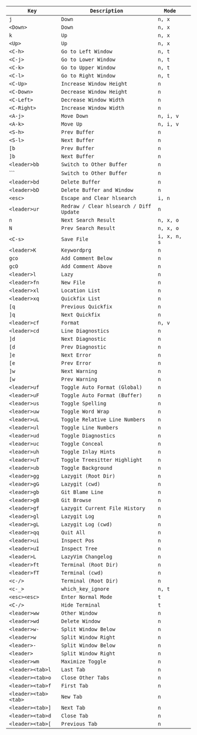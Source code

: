 
| `Key`                | `Description`                           | `Mode`       |     |
| -------------------- | --------------------------------------- | ------------ | --- |
| `j`                  | `Down`                                  | `n, x`       |     |
| `<Down>`             | `Down`                                  | `n, x`       |     |
| `k`                  | `Up`                                    | `n, x`       |     |
| `<Up>`               | `Up`                                    | `n, x`       |     |
| `<C-h>`              | `Go to Left Window`                     | `n, t`       |     |
| `<C-j>`              | `Go to Lower Window`                    | `n, t`       |     |
| `<C-k>`              | `Go to Upper Window`                    | `n, t`       |     |
| `<C-l>`              | `Go to Right Window`                    | `n, t`       |     |
| `<C-Up>`             | `Increase Window Height`                | `n`          |     |
| `<C-Down>`           | `Decrease Window Height`                | `n`          |     |
| `<C-Left>`           | `Decrease Window Width`                 | `n`          |     |
| `<C-Right>`          | `Increase Window Width`                 | `n`          |     |
| `<A-j>`              | `Move Down`                             | `n, i, v`    |     |
| `<A-k>`              | `Move Up`                               | `n, i, v`    |     |
| `<S-h>`              | `Prev Buffer`                           | `n`          |     |
| `<S-l>`              | `Next Buffer`                           | `n`          |     |
| `[b`                 | `Prev Buffer`                           | `n`          |     |
| `]b`                 | `Next Buffer`                           | `n`          |     |
| `<leader>bb`         | `Switch to Other Buffer`                | `n`          |     |
| `<leader>``          | `Switch to Other Buffer`                | `n`          |     |
| `<leader>bd`         | `Delete Buffer`                         | `n`          |     |
| `<leader>bD`         | `Delete Buffer and Window`              | `n`          |     |
| `<esc>`              | `Escape and Clear hlsearch`             | `i, n`       |     |
| `<leader>ur`         | `Redraw / Clear hlsearch / Diff Update` | `n`          |     |
| `n`                  | `Next Search Result`                    | `n, x, o`    |     |
| `N`                  | `Prev Search Result`                    | `n, x, o`    |     |
| `<C-s>`              | `Save File`                             | `i, x, n, s` |     |
| `<leader>K`          | `Keywordprg`                            | `n`          |     |
| `gco`                | `Add Comment Below`                     | `n`          |     |
| `gcO`                | `Add Comment Above`                     | `n`          |     |
| `<leader>l`          | `Lazy`                                  | `n`          |     |
| `<leader>fn`         | `New File`                              | `n`          |     |
| `<leader>xl`         | `Location List`                         | `n`          |     |
| `<leader>xq`         | `Quickfix List`                         | `n`          |     |
| `[q`                 | `Previous Quickfix`                     | `n`          |     |
| `]q`                 | `Next Quickfix`                         | `n`          |     |
| `<leader>cf`         | `Format`                                | `n, v`       |     |
| `<leader>cd`         | `Line Diagnostics`                      | `n`          |     |
| `]d`                 | `Next Diagnostic`                       | `n`          |     |
| `[d`                 | `Prev Diagnostic`                       | `n`          |     |
| `]e`                 | `Next Error`                            | `n`          |     |
| `[e`                 | `Prev Error`                            | `n`          |     |
| `]w`                 | `Next Warning`                          | `n`          |     |
| `[w`                 | `Prev Warning`                          | `n`          |     |
| `<leader>uf`         | `Toggle Auto Format (Global)`           | `n`          |     |
| `<leader>uF`         | `Toggle Auto Format (Buffer)`           | `n`          |     |
| `<leader>us`         | `Toggle Spelling`                       | `n`          |     |
| `<leader>uw`         | `Toggle Word Wrap`                      | `n`          |     |
| `<leader>uL`         | `Toggle Relative Line Numbers`          | `n`          |     |
| `<leader>ul`         | `Toggle Line Numbers`                   | `n`          |     |
| `<leader>ud`         | `Toggle Diagnostics`                    | `n`          |     |
| `<leader>uc`         | `Toggle Conceal`                        | `n`          |     |
| `<leader>uh`         | `Toggle Inlay Hints`                    | `n`          |     |
| `<leader>uT`         | `Toggle Treesitter Highlight`           | `n`          |     |
| `<leader>ub`         | `Toggle Background`                     | `n`          |     |
| `<leader>gg`         | `Lazygit (Root Dir)`                    | `n`          |     |
| `<leader>gG`         | `Lazygit (cwd)`                         | `n`          |     |
| `<leader>gb`         | `Git Blame Line`                        | `n`          |     |
| `<leader>gB`         | `Git Browse`                            | `n`          |     |
| `<leader>gf`         | `Lazygit Current File History`          | `n`          |     |
| `<leader>gl`         | `Lazygit Log`                           | `n`          |     |
| `<leader>gL`         | `Lazygit Log (cwd)`                     | `n`          |     |
| `<leader>qq`         | `Quit All`                              | `n`          |     |
| `<leader>ui`         | `Inspect Pos`                           | `n`          |     |
| `<leader>uI`         | `Inspect Tree`                          | `n`          |     |
| `<leader>L`          | `LazyVim Changelog`                     | `n`          |     |
| `<leader>ft`         | `Terminal (Root Dir)`                   | `n`          |     |
| `<leader>fT`         | `Terminal (cwd)`                        | `n`          |     |
| `<c-/>`              | `Terminal (Root Dir)`                   | `n`          |     |
| `<c-_>`              | `which_key_ignore`                      | `n, t`       |     |
| `<esc><esc>`         | `Enter Normal Mode`                     | `t`          |     |
| `<C-/>`              | `Hide Terminal`                         | `t`          |     |
| `<leader>ww`         | `Other Window`                          | `n`          |     |
| `<leader>wd`         | `Delete Window`                         | `n`          |     |
| `<leader>w-`         | `Split Window Below`                    | `n`          |     |
| `<leader>w`          | `Split Window Right`                    | `n`          |     |
| `<leader>-`          | `Split Window Below`                    | `n`          |     |
| `<leader>`           | `Split Window Right`                    | `n`          |     |
| `<leader>wm`         | `Maximize Toggle`                       | `n`          |     |
| `<leader><tab>l`     | `Last Tab`                              | `n`          |     |
| `<leader><tab>o`     | `Close Other Tabs`                      | `n`          |     |
| `<leader><tab>f`     | `First Tab`                             | `n`          |     |
| `<leader><tab><tab>` | `New Tab`                               | `n`          |     |
| `<leader><tab>]`     | `Next Tab`                              | `n`          |     |
| `<leader><tab>d`     | `Close Tab`                             | `n`          |     |
| `<leader><tab>[`     | `Previous Tab`                          | `n`          |     |

